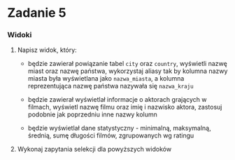 # Zadanie 5

### Widoki

1) Napisz widok, który:

    - będzie zawierał powiązanie tabel `city` oraz `country`, wyświetli nazwę miast oraz nazwę państwa,
      wykorzystaj aliasy tak by kolumna nazwy miasta była wyświetlana jako `nazwa_miasta`, a kolumna 
      reprezentująca nazwę państwa nazywała się `nazwa_kraju` 

    - będzie zawierał wyświetlał informacje o aktorach grających w filmach, wyświetl nazwę filmu oraz imię i nazwisko aktora, zastosuj podobnie jak poprzedniu inne nazwy kolumn

    - będzie wyświetlał dane statystyczny - minimalną, maksymalną, średnią, sumę długości filmów, zgrupowanych wg ratingu

2) Wykonaj zapytania selekcji dla powyższych widoków